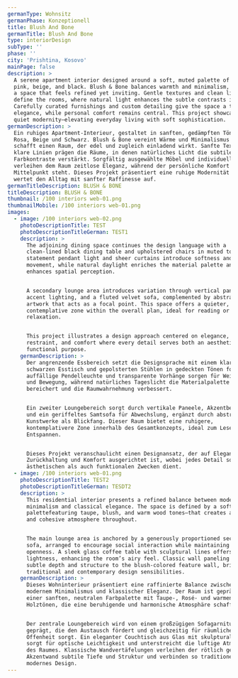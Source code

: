 ```yaml
---
germanType: Wohnsitz
germanPhase: Konzeptionell
title: Blush And Bone
germanTitle: Blush And Bone
type: interiorDesign
subType: ''
phase: ''
city: 'Prishtina, Kosovo'
mainPage: false
description: >
  A serene apartment interior designed around a soft, muted palette of blush
  pink, beige, and black. Blush & Bone balances warmth and minimalism, creating
  a space that feels refined yet inviting. Gentle textures and clean lines
  define the rooms, where natural light enhances the subtle contrasts in tone.
  Carefully curated furnishings and custom detailing give the space a timeless
  elegance, while personal comfort remains central. This project showcases a
  quiet modernity—elevating everyday living with soft sophistication.
germanDescription: >
  Ein ruhiges Apartment-Interieur, gestaltet in sanften, gedämpften Tönen aus
  Rosa, Beige und Schwarz. Blush & Bone vereint Wärme und Minimalismus und
  schafft einen Raum, der edel und zugleich einladend wirkt. Sanfte Texturen und
  klare Linien prägen die Räume, in denen natürliches Licht die subtilen
  Farbkontraste verstärkt. Sorgfältig ausgewählte Möbel und individuelle Details
  verleihen dem Raum zeitlose Eleganz, während der persönliche Komfort im
  Mittelpunkt steht. Dieses Projekt präsentiert eine ruhige Modernität und
  wertet den Alltag mit sanfter Raffinesse auf.
germanTitleDescription: BLUSH & BONE
titleDescription: BLUSH & BONE
thumbnail: /100 interiors web-01.png
thumbnailMobile: /100 interiors web-01.png
images:
  - image: /100 interiors web-02.png
    photoDescriptionTitle: TEST
    photoDescriptionTitleGerman: TEST1
    description: >
      The adjoining dining space continues the design language with a
      clean-lined black dining table and upholstered chairs in muted tones. A
      statement pendant light and sheer curtains introduce softness and
      movement, while natural daylight enriches the material palette and
      enhances spatial perception.


      A secondary lounge area introduces variation through vertical paneling,
      accent lighting, and a fluted velvet sofa, complemented by abstract
      artwork that acts as a focal point. This space offers a quieter, more
      contemplative zone within the overall plan, ideal for reading or
      relaxation.


      This project illustrates a design approach centered on elegance,
      restraint, and comfort where every detail serves both an aesthetic and
      functional purpose.
    germanDescription: >
      Der angrenzende Essbereich setzt die Designsprache mit einem klaren,
      schwarzen Esstisch und gepolsterten Stühlen in gedeckten Tönen fort. Eine
      auffällige Pendelleuchte und transparente Vorhänge sorgen für Weichheit
      und Bewegung, während natürliches Tageslicht die Materialpalette
      bereichert und die Raumwahrnehmung verbessert.


      Ein zweiter Loungebereich sorgt durch vertikale Paneele, Akzentbeleuchtung
      und ein geriffeltes Samtsofa für Abwechslung, ergänzt durch abstrakte
      Kunstwerke als Blickfang. Dieser Raum bietet eine ruhigere,
      kontemplativere Zone innerhalb des Gesamtkonzepts, ideal zum Lesen oder
      Entspannen.


      Dieses Projekt veranschaulicht einen Designansatz, der auf Eleganz,
      Zurückhaltung und Komfort ausgerichtet ist, wobei jedes Detail sowohl
      ästhetischen als auch funktionalen Zwecken dient.
  - image: /100 interiors web-01.png
    photoDescriptionTitle: TEST2
    photoDescriptionTitleGerman: TESDT2
    description: >
      This residential interior presents a refined balance between modern
      minimalism and classical elegance. The space is defined by a soft, neutral
      palettefeaturing taupe, blush, and warm wood tones—that creates a calming
      and cohesive atmosphere throughout.


      The main lounge area is anchored by a generously proportioned sectional
      sofa, arranged to encourage social interaction while maintaining spatial
      openness. A sleek glass coffee table with sculptural lines offers visual
      lightness, enhancing the room’s airy feel. Classic wall paneling adds
      subtle depth and structure to the blush-colored feature wall, bridging
      traditional and contemporary design sensibilities.
    germanDescription: >
      Dieses Wohninterieur präsentiert eine raffinierte Balance zwischen
      modernem Minimalismus und klassischer Eleganz. Der Raum ist geprägt von
      einer sanften, neutralen Farbpalette mit Taupe-, Rosé- und warmen
      Holztönen, die eine beruhigende und harmonische Atmosphäre schafft.


      Der zentrale Loungebereich wird von einem großzügigen Sofagarnitur
      geprägt, die den Austausch fördert und gleichzeitig für räumliche
      Offenheit sorgt. Ein eleganter Couchtisch aus Glas mit skulpturalen Linien
      sorgt für optische Leichtigkeit und unterstreicht die luftige Atmosphäre
      des Raumes. Klassische Wandvertäfelungen verleihen der rötlich gefärbten
      Akzentwand subtile Tiefe und Struktur und verbinden so traditionelles und
      modernes Design.
---
```


